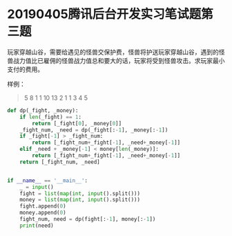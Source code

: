 # 20190405腾讯后台开发实习笔试题第三题

玩家穿越山谷，需要给遇见的怪兽交保护费，怪兽将护送玩家穿越山谷，遇到的怪兽战力值比已雇佣的怪兽战力值总和要大的话，玩家将受到怪兽攻击。求玩家最小支付的费用。

样例：

> 5
> 8 1 1 10 13
> 2 1 1 3 4
> 5

```python
def dp(_fight, _money):
    if len(_fight) == 1:
        return [_fight[0], _money[0]]
    _fight_num, _need = dp(_fight[:-1], _money[:-1])
    if _fight[-1] > _fight_num:
        return [_fight_num+_fight[-1], _need+_money[-1]]
    elif _need + _money[-1] < money[len(_money)]:
        return [_fight_num+_fight[-1], _need+_money[-1]]
    return [_fight_num, _need]


if __name__ == '__main__':
    _ = input()
    fight = list(map(int, input().split()))
    money = list(map(int, input().split()))
    fight.append(0)
    money.append(0)
    fight_num, need = dp(fight[:-1], money[:-1])
    print(need)

```

